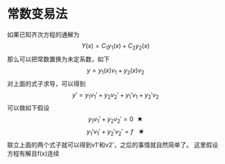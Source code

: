 # 常数变易法
如果已知齐次方程的通解为$$Y(x)=C_1y_1(x)+C_2y_2(x)$$
那么可以把常数置换为未定系数，如下$$y=y_1(x)v_1+y_2(x)v_2$$
对上面的式子求导，可以得到$$y'=y_1v_1'+y_2v_2'+y_1'v_1+y_2'v_2$$
可以做如下假设$$y_1v_1'+y_2v_2'=0 \ \  \bigstar $$
$$y_1'v_1'+y_2'v_2'=f \ \ \ \bigstar$$
联立上面的两个式子就可以得到v1'和v2'，之后的事情就自然简单了。
这里假设方程有解且f(x)连续